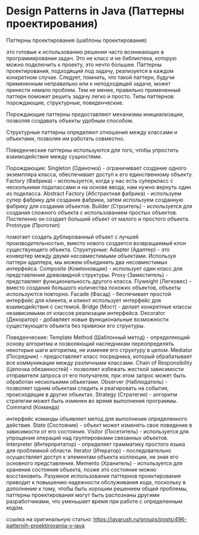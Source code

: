 # Design Patterns in Java (Паттерны проектирования)

Паттерны проектирования (шаблоны проектирования)

это готовые к использованию решения часто возникающих в программировании задач. Это не класс и не библиотека, которую можно подключить к проекту, это нечто большее. Паттерны проектирования, подходящий под задачу, реализуется в каждом конкретном случае. Следует, помнить, что такой паттерн, будучи примененным неправильно или к неподходящей задаче, может принести немало проблем. Тем не менее, правильно примененный паттерн поможет решить задачу легко и просто. Типы паттернов: порождающие, структурные, поведенческие.

Порождающие паттерны предоставляют механизмы инициализации, позволяя создавать объекты удобным способом.

Структурные паттерны определяют отношения между классами и объектами, позволяя им работать совместно.

Поведенческие паттерны используются для того, чтобы упростить взаимодействие между сущностями.

Порождающие: Singleton (Одиночка) - ограничивает создание одного экземпляра класса, обеспечивает доступ к его единственному объекту. Factory (Фабрика) - используется, когда у нас есть суперкласс с несколькими подклассами и на основе ввода, нам нужно вернуть один из подкласса. Abstract Factory (Абстрактная фабрика) - используем супер фабрику для создания фабрики, затем используем созданную фабрику для создания объектов. Builder (Строитель) - используется для создания сложного объекта с использованием простых объектов. Постепенно он создает больший объект от малого и простого объекта. Prototype (Прототип)

помогает создать дублированный объект с лучшей производительностью, вместо нового создается возвращаемый клон существующего объекта. Структурные: Adapter (Адаптер) - это конвертер между двумя несовместимыми объектами. Используя паттерн адаптера, мы можем объединить два несовместимых интерфейса. Composite (Компоновщик) - использует один класс для представления древовидной структуры. Proxy (Заместитель) - представляет функциональность другого класса. Flyweight (Легковес) - вместо создания большого количества похожих объектов, объекты используются повторно. Facade (Фасад) - беспечивает простой интерфейс для клиента, и клиент использует интерфейс для взаимодействия с системой. Bridge (Мост) - делает конкретные классы независимыми от классов реализации интерфейса. Decorator (Декоратор) - добавляет новые функциональные возможности существующего объекта без привязки его структуры.

Поведенческие: Template Method (Шаблонный метод) - определяющий основу алгоритма и позволяющий наследникам переопределять некоторые шаги алгоритма, не изменяя его структуру в целом. Mediator (Посредник) - предоставляет класс посредника, который обрабатывает все коммуникации между различными классами. Chain of Responsibility (Цепочка обязанностей) - позволяет избежать жесткой зависимости отправителя запроса от его получателя, при этом запрос может быть обработан несколькими объектами. Observer (Наблюдатель) - позволяет одним обьектам следить и реагировать на события, происходящие в других объектах. Strategy (Стратегия) - алгоритм стратегии может быть изменен во время выполнения программы. Command (Команда)

интерфейс команды объявляет метод для выполнения определенного действия. State (Состояние) - объект может изменять свое поведение в зависимости от его состояния. Visitor (Посетитель) - используется для упрощения операций над группировками связанных объектов. Interpreter (Интерпретатор) - определяет грамматику простого языка для проблемной области. Iterator (Итератор) - последовательно осуществляет доступ к элементам объекта коллекции, не зная его основного представления. Memento (Хранитель) - используется для хранения состояния объекта, позже это состояние можно восстановить. Разумное использование паттернов проектирования приводит к повышению надежности обслуживания кода, поскольку в дополнение к тому, чтобы быть хорошим решением общей проблемы, паттерны проектирования могут быть распознаны другими разработчиками, что уменьшает время при работе с определенным кодом.

ссылка на оригинальную статью: https://javarush.ru/groups/posts/496-patternih-proektirovanija-v-java
